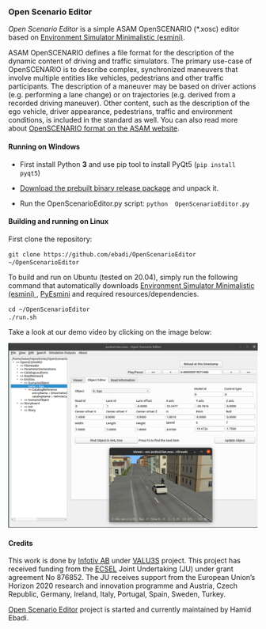 ### Open Scenario Editor
_Open Scenario Editor_ is a simple ASAM OpenSCENARIO (*.xosc) editor based on [Environment Simulator Minimalistic (esmini)](https://github.com/esmini/esmini).

ASAM OpenSCENARIO defines a file format for the description of the dynamic content of driving and traffic simulators. The primary use-case of OpenSCENARIO is to describe complex, synchronized maneuvers that involve multiple entities like vehicles, pedestrians and other traffic participants. The description of a maneuver may be based on driver actions (e.g. performing a lane change) or on trajectories (e.g. derived from a recorded driving maneuver). Other content, such as the description of the ego vehicle, driver appearance, pedestrians, traffic and environment conditions, is included in the standard as well. You can also read more about [OpenSCENARIO format on the ASAM website](https://www.asam.net/standards/detail/openscenario/).

#### Running on Windows

- First install Python **3** and use pip tool to install PyQt5 (`pip install pyqt5`) 

- [Download the prebuilt binary release package](https://github.com/ebadi/OpenScenarioEditor/releases) and unpack it.
- Run the OpenScenarioEditor.py script:  `python  OpenScenarioEditor.py`

#### Building and running on Linux
First clone the repository:
```
git clone https://github.com/ebadi/OpenScenarioEditor ~/OpenScenarioEditor
```

To build and run on Ubuntu (tested on 20.04), simply run the following command that automatically downloads [Environment Simulator Minimalistic (esmini)
](https://github.com/esmini/esmini]), [PyEsmini](https://github.com/ebadi/pyesmini) and required resources/dependencies.
```
cd ~/OpenScenarioEditor
./run.sh
```

Take a look at our demo video by clicking on the image below:

[![Open Scenario Editor Screen shot](ui/OpenScenarioEditor.png)](https://youtu.be/XvoPWt66IqI)


#### Credits

This work is done by [Infotiv AB](https://www.infotiv.se) under [VALU3S](https://valu3s.eu/) project. This project has received funding from the [ECSEL](https://www.ecsel.eu) Joint Undertaking (JU) under grant agreement No 876852. The JU receives support from the European Union’s Horizon 2020 research and innovation programme and Austria, Czech Republic, Germany, Ireland, Italy, Portugal, Spain, Sweden, Turkey.

[Open Scenario Editor](https://github.com/ebadi/OpenScenarioEditor) project is started and currently maintained by Hamid Ebadi.
